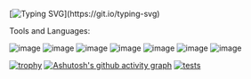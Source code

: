 [![Typing SVG](https://readme-typing-svg.demolab.com/?lines=Hello+my+name+is+Afonso+Miranda;)](https://git.io/typing-svg)

Tools and Languages:

![image](https://github.com/AfonsoMiranda02/AfonsoMiranda02/assets/136438509/c6d35fac-b913-4844-959d-d14d2a8c6061)
![image](https://github.com/AfonsoMiranda02/AfonsoMiranda02/assets/136438509/40d0f8e3-b795-42a3-adc7-e5bbd4a72c15)
![image](https://github.com/AfonsoMiranda02/AfonsoMiranda02/assets/136438509/60f3a904-5ea1-4e1f-9c47-0d4ea59a3d7c)
![image](https://github.com/AfonsoMiranda02/AfonsoMiranda02/assets/136438509/94f5ac29-7ef9-4ff6-8ca8-2bd5e7bbc49b)
![image](https://github.com/AfonsoMiranda02/AfonsoMiranda02/assets/136438509/f3d84c92-1f79-4298-84e6-b9fb9eae3b00)
![image](https://github.com/AfonsoMiranda02/AfonsoMiranda02/assets/136438509/c01a2179-1c86-4f28-8409-d1f68ad8519f)
![image](https://github.com/AfonsoMiranda02/AfonsoMiranda02/assets/136438509/16d49529-d919-449c-916e-2b146c9a6b8f)


[![trophy](https://github-profile-trophy.vercel.app/?username=AfonsoMiranda02)](https://github.com/ryo-ma/github-profile-trophy)
[![Ashutosh's github activity graph](https://github-readme-activity-graph.vercel.app/graph?username=AfonsoMiranda02)](https://github.com/ashutosh00710/github-readme-activity-graph)
[![tests](https://github.com/timbrel/GitSavvy/actions/workflows/lint.yml/badge.svg)](https://github.com/timbrel/GitSavvy/actions/workflows/lint.yml)
<!---
![218791674-c52db856-24d2-429f-8867-170c365730d1](https://github.com/AfonsoMiranda02/AfonsoMiranda02/assets/136438509/812ca2d0-3aed-4505-9908-612346118c3e)<svg viewBox="-16 -32 880 192" width="880" height="192" xmlns="http://www.w3.org/2000/svg">
--->
<!--- - 👋 Hello, my name is Afonso Miranda,
- 👀 I’m interested in:
  💻Coding;
  
- 🌱 I’m currently learning ...
- 💞️ I’m looking to collaborate on ...
- 📫 How to reach me ...
- 😄 Pronouns: ...
- ⚡ Fun fact: ...
--->
<!---
AfonsoMiranda02/AfonsoMiranda02 is a ✨ special ✨ repository because its `README.md` (this file) appears on your GitHub profile.
You can click the Preview link to take a look at your changes.
--->
